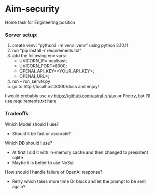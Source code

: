 # Aim-security
Home task for Engineering position

### Server setup:
1. create venv: "python3 -m venv .venv" using python 3.10.11
2. run "pip install -r requirements.txt"
3. add the following env vars:
   * UVICORN_IP=localhost;
   * UVICORN_PORT=8000;
   * OPENAI_API_KEY=<YOUR_API_KEY>;
   * OPENAI_URL=<URL>;
4. run - run_server.py 
5. go to http://localhost:8000/docs and enjoy!

I would probably use uv https://github.com/astral-sh/uv or Poetry, but I'll use requirements.txt here

### Tradeoffs

Which Model should I use?

- Should it be fast or accurate?

Which DB should I use?

- At first I did it with in-memory cache and then changed to presistent sqlite
- Maybe it is better to use NoSql

How should I handle failure of OpenAI response?

- Retry which takes more time Or block and let the prompt to be sent again?